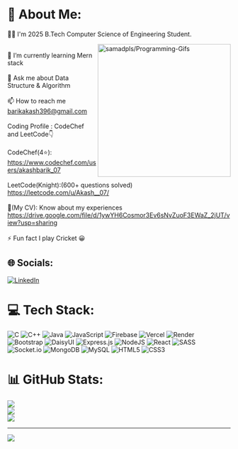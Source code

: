 # 💫 About Me:
🚴‍♀️ I'm 2025 B.Tech Computer Science of Engineering Student.<br>

<a href='https://github.com/samadpls/Programing-Gifs'>
<img align='right' src='https://programing-gifs.vercel.app/' widht=100 height=300 alt='samadpls/Programming-Gifs'></a>

<br>🌱 I’m currently learning Mern stack<br><br>💬 Ask me about Data Structure & Algorithm<br><br>📫 How to reach me barikakash396@gmail.com<br><br>Coding Profile : CodeChef and LeetCode👇 <br><br> CodeChef(4⭐): https://www.codechef.com/users/akashbarik_07 <br><br> LeetCode(Knight):(600+ questions solved) https://leetcode.com/u/Akash__07/ <br><br>📄(My CV): Know about my experiences https://drive.google.com/file/d/1ywYH6Cosmor3Ev6sNvZuoF3EWaZ_2jUT/view?usp=sharing<br><br>⚡ Fun fact I play Cricket 😀



## 🌐 Socials:
[![LinkedIn](https://img.shields.io/badge/LinkedIn-%230077B5.svg?logo=linkedin&logoColor=white)](https://www.linkedin.com/in/akash-barik-5bba36232/)

# 💻 Tech Stack:
![C](https://img.shields.io/badge/c-%2300599C.svg?style=for-the-badge&logo=c&logoColor=white) ![C++](https://img.shields.io/badge/c++-%2300599C.svg?style=for-the-badge&logo=c%2B%2B&logoColor=white) ![Java](https://img.shields.io/badge/java-%23ED8B00.svg?style=for-the-badge&logo=openjdk&logoColor=white) ![JavaScript](https://img.shields.io/badge/javascript-%23323330.svg?style=for-the-badge&logo=javascript&logoColor=%23F7DF1E) ![Firebase](https://img.shields.io/badge/firebase-%23039BE5.svg?style=for-the-badge&logo=firebase) ![Vercel](https://img.shields.io/badge/vercel-%23000000.svg?style=for-the-badge&logo=vercel&logoColor=white) ![Render](https://img.shields.io/badge/Render-%46E3B7.svg?style=for-the-badge&logo=render&logoColor=white) ![Bootstrap](https://img.shields.io/badge/bootstrap-%238511FA.svg?style=for-the-badge&logo=bootstrap&logoColor=white) ![DaisyUI](https://img.shields.io/badge/daisyui-5A0EF8?style=for-the-badge&logo=daisyui&logoColor=white) ![Express.js](https://img.shields.io/badge/express.js-%23404d59.svg?style=for-the-badge&logo=express&logoColor=%2361DAFB) ![NodeJS](https://img.shields.io/badge/node.js-6DA55F?style=for-the-badge&logo=node.js&logoColor=white) ![React](https://img.shields.io/badge/react-%2320232a.svg?style=for-the-badge&logo=react&logoColor=%2361DAFB) ![SASS](https://img.shields.io/badge/SASS-hotpink.svg?style=for-the-badge&logo=SASS&logoColor=white) ![Socket.io](https://img.shields.io/badge/Socket.io-black?style=for-the-badge&logo=socket.io&badgeColor=010101) ![MongoDB](https://img.shields.io/badge/MongoDB-%234ea94b.svg?style=for-the-badge&logo=mongodb&logoColor=white) ![MySQL](https://img.shields.io/badge/mysql-4479A1.svg?style=for-the-badge&logo=mysql&logoColor=white) ![HTML5](https://img.shields.io/badge/html5-%23E34F26.svg?style=for-the-badge&logo=html5&logoColor=white) ![CSS3](https://img.shields.io/badge/css3-%231572B6.svg?style=for-the-badge&logo=css3&logoColor=white)
# 📊 GitHub Stats:
![](https://github-readme-stats.vercel.app/api?username=AkashBarik07&theme=radical&hide_border=false&include_all_commits=false&count_private=false)<br/>
![](https://github-readme-streak-stats.herokuapp.com/?user=AkashBarik07&theme=radical&hide_border=false)<br/>
![](https://github-readme-stats.vercel.app/api/top-langs/?username=AkashBarik07&theme=radical&hide_border=false&include_all_commits=false&count_private=false&layout=compact)

---
[![](https://visitcount.itsvg.in/api?id=AkashBarik07&icon=0&color=0)](https://visitcount.itsvg.in)

<!-- Proudly created with GPRM ( https://gprm.itsvg.in ) -->
